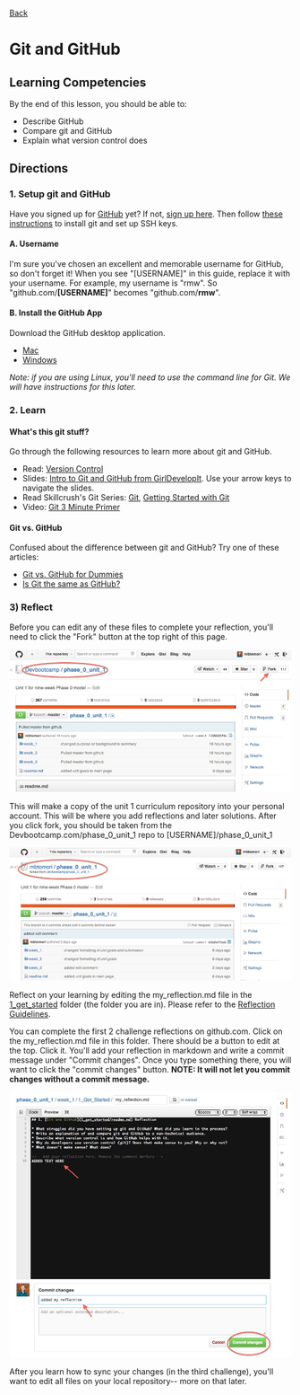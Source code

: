 [Back](README.md)

# Git and GitHub 

## Learning Competencies
By the end of this lesson, you should be able to:

- Describe GitHub
- Compare git and GitHub
- Explain what version control does


## Directions

### 1. Setup git and GitHub

Have you signed up for [GitHub](http://www.github.com) yet? If not, [sign up here](http://www.github.com). Then follow [these instructions](https://help.github.com/articles/set-up-git)  to install git and set up SSH keys. 

#### A. Username

I'm sure you've chosen an excellent and memorable username for GitHub, so don't forget it! When you see "[USERNAME]" in this guide, replace it with your username. For example, my username is "rmw".  So "github.com/**[USERNAME]**" becomes "github.com/**rmw**".


#### B. Install the GitHub App

Download the GitHub desktop application.

- [Mac](http://mac.github.com/)
- [Windows](http://windows.github.com/)

*Note: if you are using Linux, you'll need to use the command line for Git. We will have instructions for this later.*

### 2. Learn

#### What's this git stuff?

Go through the following resources to learn more about git and GitHub.

* Read: [Version Control](http://skillcrush.com/2013/02/11/version-control/)
* Slides: [Intro to Git and GitHub from GirlDevelopIt](http://girldevelopit.com/assets/github/index.html#/).  Use your arrow keys to navigate the slides.
* Read Skillcrush's Git Series: [Git](http://skillcrush.com/2013/02/18/git/), [Getting Started with Git](http://skillcrush.com/2013/02/20/get-started-working-with-git/)
* Video: [Git 3 Minute Primer](http://www.youtube.com/watch?v=_Jmkvv_nKTE)

#### Git vs. GitHub

Confused about the difference between git and GitHub? Try one of these articles:

* [Git vs. GitHub for Dummies](http://stephaniehoh.github.io/blog/2013/10/07/git-vs-github-for-dummies/)
* [Is Git the same as GitHub?](http://www.jahya.net/blog/?2013-05-git-vs-github)

### 3) Reflect
Before you can edit any of these files to complete your reflection, you'll need to click the "Fork" button at the top right of this page. 

![Repo to Fork](../imgs/repo-to-fork.jpg)

This will make a copy of the unit 1 curriculum repository into your personal account. This will be where you add reflections and later solutions. After you click fork, you should be taken from the Devbootcamp.com/phase_0_unit_1 repo to [USERNAME]/phase_0_unit_1

![Forked Repo](../imgs/forked-repo.jpg)

Reflect on your learning by editing the my_reflection.md file in the [1_get_started](./) folder (the folder you are in). Please refer to the [Reflection Guidelines](../reflection_guidelines.md). 

You can complete the first 2 challenge reflections on github.com. Click on the my_reflection.md file in this folder. There should be a button to edit at the top. Click it. You'll add your reflection in markdown and write a commit message under "Commit changes". Once you type something there, you will want to click the "commit changes" button. **NOTE: It will not let you commit changes without a commit message.**

![Editing Reflection](../imgs/adding-reflection.jpg)

After you learn how to sync your changes (in the third challenge), you'll want to edit all files on your local repository-- more on that later. 

